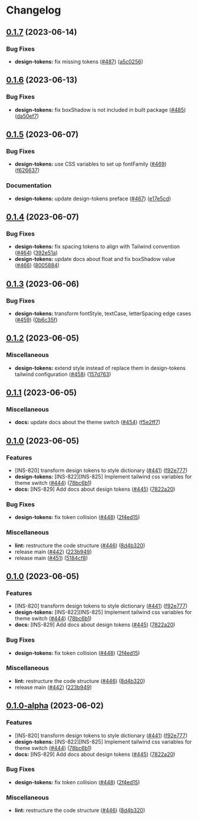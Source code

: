 # Changelog

## [0.1.7](https://github.com/instill-ai/design-system/compare/@instill-ai/design-tokens-v0.1.6...@instill-ai/design-tokens-v0.1.7) (2023-06-14)


### Bug Fixes

* **design-tokens:** fix missing tokens ([#487](https://github.com/instill-ai/design-system/issues/487)) ([a5c0256](https://github.com/instill-ai/design-system/commit/a5c0256402103533dcbfaa4375008e4a3a7476e7))

## [0.1.6](https://github.com/instill-ai/design-system/compare/@instill-ai/design-tokens-v0.1.5...@instill-ai/design-tokens-v0.1.6) (2023-06-13)


### Bug Fixes

* **design-tokens:** fix boxShadow is not included in built package ([#485](https://github.com/instill-ai/design-system/issues/485)) ([da50ef7](https://github.com/instill-ai/design-system/commit/da50ef7f79043db717c94a8d36a61ebdf8f94181))

## [0.1.5](https://github.com/instill-ai/design-system/compare/@instill-ai/design-tokens-v0.1.4...@instill-ai/design-tokens-v0.1.5) (2023-06-07)


### Bug Fixes

* **design-tokens:** use CSS variables to set up fontFamily ([#469](https://github.com/instill-ai/design-system/issues/469)) ([f626637](https://github.com/instill-ai/design-system/commit/f626637fbb85ae14b7b81b37f9e2aa66217c729e))


### Documentation

* **design-tokens:** update design-tokens preface ([#467](https://github.com/instill-ai/design-system/issues/467)) ([e17e5cd](https://github.com/instill-ai/design-system/commit/e17e5cd7c03179b81d1b507a4cadee74d493eeb7))

## [0.1.4](https://github.com/instill-ai/design-system/compare/@instill-ai/design-tokens-v0.1.3...@instill-ai/design-tokens-v0.1.4) (2023-06-07)


### Bug Fixes

* **design-tokens:** fix spacing tokens to align with Tailwind convention ([#464](https://github.com/instill-ai/design-system/issues/464)) ([392e51a](https://github.com/instill-ai/design-system/commit/392e51a8cc3de286c98bdede58d66405c0e2ce05))
* **design-tokens:** update docs about float and fix boxShadow value ([#466](https://github.com/instill-ai/design-system/issues/466)) ([8005884](https://github.com/instill-ai/design-system/commit/80058845f7cfdc8574bb8fb85b18a32a9483671b))

## [0.1.3](https://github.com/instill-ai/design-system/compare/@instill-ai/design-tokens-v0.1.2...@instill-ai/design-tokens-v0.1.3) (2023-06-06)


### Bug Fixes

* **design-tokens:** transform fontStyle, textCase, letterSpacing edge cases ([#459](https://github.com/instill-ai/design-system/issues/459)) ([0b6c35f](https://github.com/instill-ai/design-system/commit/0b6c35f1600b9c0d36de5d91702a970ec36ac5de))

## [0.1.2](https://github.com/instill-ai/design-system/compare/@instill-ai/design-tokens-v0.1.1...@instill-ai/design-tokens-v0.1.2) (2023-06-05)


### Miscellaneous

* **design-tokens:** extend style instead of replace them in design-tokens tailwind configuration ([#458](https://github.com/instill-ai/design-system/issues/458)) ([157d763](https://github.com/instill-ai/design-system/commit/157d7636ef1f834b4744438b7f704593afbfabcd))

## [0.1.1](https://github.com/instill-ai/design-system/compare/@instill-ai/design-tokens-v0.1.0...@instill-ai/design-tokens-v0.1.1) (2023-06-05)


### Miscellaneous

* **docs:** update docs about the theme switch ([#454](https://github.com/instill-ai/design-system/issues/454)) ([f5e2ff7](https://github.com/instill-ai/design-system/commit/f5e2ff7006fe7536902f843163f46573d1fd92b5))

## [0.1.0](https://github.com/instill-ai/design-system/compare/@instill-ai/design-tokens-v0.0.1...@instill-ai/design-tokens-v0.1.0) (2023-06-05)


### Features

* [INS-820] transform design tokens to style dictionary ([#441](https://github.com/instill-ai/design-system/issues/441)) ([f92e777](https://github.com/instill-ai/design-system/commit/f92e777cb3508ff8ce134293d971b0edfce7a25c))
* **design-tokens:** [INS-822][INS-825] Implement tailwind css variables for theme switch ([#444](https://github.com/instill-ai/design-system/issues/444)) ([78bc6b1](https://github.com/instill-ai/design-system/commit/78bc6b1ff0b5d4e08a763367409438e546fa5915))
* **docs:** [INS-829] Add docs about design tokens ([#445](https://github.com/instill-ai/design-system/issues/445)) ([7822a20](https://github.com/instill-ai/design-system/commit/7822a2099d842dd9f7b167989c8429e701d419b5))


### Bug Fixes

* **design-tokens:** fix token collision ([#448](https://github.com/instill-ai/design-system/issues/448)) ([2f4ed15](https://github.com/instill-ai/design-system/commit/2f4ed152ff30693aa88144182d3cbfdb28a71539))


### Miscellaneous

* **lint:** restructure the code structure ([#446](https://github.com/instill-ai/design-system/issues/446)) ([8d4b320](https://github.com/instill-ai/design-system/commit/8d4b32042677cfa8ade84b3dba43b9404dd9f2e2))
* release main ([#442](https://github.com/instill-ai/design-system/issues/442)) ([223b949](https://github.com/instill-ai/design-system/commit/223b949adbb9cedc3259f6e10e5a3f9f856fd9c8))
* release main ([#451](https://github.com/instill-ai/design-system/issues/451)) ([5184cf8](https://github.com/instill-ai/design-system/commit/5184cf8757f26f0c19a38f9706640e002db1420e))

## [0.1.0](https://github.com/instill-ai/design-system/compare/@instill-ai/design-tokens-v0.0.1...@instill-ai/design-tokens-v0.1.0) (2023-06-05)


### Features

* [INS-820] transform design tokens to style dictionary ([#441](https://github.com/instill-ai/design-system/issues/441)) ([f92e777](https://github.com/instill-ai/design-system/commit/f92e777cb3508ff8ce134293d971b0edfce7a25c))
* **design-tokens:** [INS-822][INS-825] Implement tailwind css variables for theme switch ([#444](https://github.com/instill-ai/design-system/issues/444)) ([78bc6b1](https://github.com/instill-ai/design-system/commit/78bc6b1ff0b5d4e08a763367409438e546fa5915))
* **docs:** [INS-829] Add docs about design tokens ([#445](https://github.com/instill-ai/design-system/issues/445)) ([7822a20](https://github.com/instill-ai/design-system/commit/7822a2099d842dd9f7b167989c8429e701d419b5))


### Bug Fixes

* **design-tokens:** fix token collision ([#448](https://github.com/instill-ai/design-system/issues/448)) ([2f4ed15](https://github.com/instill-ai/design-system/commit/2f4ed152ff30693aa88144182d3cbfdb28a71539))


### Miscellaneous

* **lint:** restructure the code structure ([#446](https://github.com/instill-ai/design-system/issues/446)) ([8d4b320](https://github.com/instill-ai/design-system/commit/8d4b32042677cfa8ade84b3dba43b9404dd9f2e2))
* release main ([#442](https://github.com/instill-ai/design-system/issues/442)) ([223b949](https://github.com/instill-ai/design-system/commit/223b949adbb9cedc3259f6e10e5a3f9f856fd9c8))

## [0.1.0-alpha](https://github.com/instill-ai/design-system/compare/@instill-ai/design-tokens-v0.0.0-alpha...@instill-ai/design-tokens-v0.1.0-alpha) (2023-06-02)


### Features

* [INS-820] transform design tokens to style dictionary ([#441](https://github.com/instill-ai/design-system/issues/441)) ([f92e777](https://github.com/instill-ai/design-system/commit/f92e777cb3508ff8ce134293d971b0edfce7a25c))
* **design-tokens:** [INS-822][INS-825] Implement tailwind css variables for theme switch ([#444](https://github.com/instill-ai/design-system/issues/444)) ([78bc6b1](https://github.com/instill-ai/design-system/commit/78bc6b1ff0b5d4e08a763367409438e546fa5915))
* **docs:** [INS-829] Add docs about design tokens ([#445](https://github.com/instill-ai/design-system/issues/445)) ([7822a20](https://github.com/instill-ai/design-system/commit/7822a2099d842dd9f7b167989c8429e701d419b5))


### Bug Fixes

* **design-tokens:** fix token collision ([#448](https://github.com/instill-ai/design-system/issues/448)) ([2f4ed15](https://github.com/instill-ai/design-system/commit/2f4ed152ff30693aa88144182d3cbfdb28a71539))


### Miscellaneous

* **lint:** restructure the code structure ([#446](https://github.com/instill-ai/design-system/issues/446)) ([8d4b320](https://github.com/instill-ai/design-system/commit/8d4b32042677cfa8ade84b3dba43b9404dd9f2e2))
